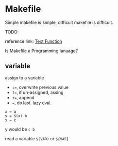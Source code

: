 # Makefile

Simple makefile is simple, difficult makefile is difficult.

TODO:

reference link: [Text Function](https://www.gnu.org/software/make/manual/html_node/Text-Functions.html)

Is Makefile a Programming lanuage?


## variable

assign to a variable
- `:=`, overwrite previous value
- `?=`, if un-assigned, assing
- `+=`, append
- `=`, do last. lazy eval.

``` make
x = a
y = $(x) b
x = c
```
y would be `c b`

read a variable `$(VAR)` or `${VAR}`




